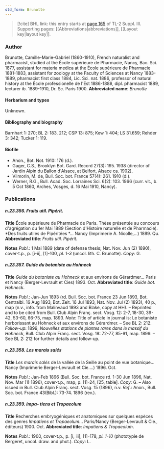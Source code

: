 ```yaml
---
std_form: Brunotte
---
```


> [!cite] BHL link: this entry starts at [page 165](https://www.biodiversitylibrary.org/page/33266472) of TL-2 Suppl. III.
> Supporting pages: [[Abbreviations|abbreviations]], [[Layout key|layout key]].

### Author

Brunotte, Camille-Marie-Gabriel (1860-1910), French naturalist and pharmacist, studied at the École supérieure de Pharmacie, Nancy, Bac. Sci. 1877, assistant for materia medica at the École supérieure de Pharmacie 1881-1883, assistant for zoology at the Faculty of Sciences at Nancy 1883-1889, pharmacist first class 1884, Lic. Sci. nat. 1886, professor of natural history at the École professionelle de l'Est 1886-1889, dipl. pharmacist 1889, lecturer ib. 1889-1910, Dr. Sc. Paris 1900. 
**Abbreviated name**: *Brunotte*

#### Herbarium and types

Unknown.

#### Bibliography and biography

Barnhart 1: 270; BL 2: 183, 212; CSP 13: 875; Kew 1: 404; LS 31.659; Rehder 3: 342; Tucker 1: 119.

#### Biofile

- Anon., Bot. Not. 1910: 176 (d.).
- Gager, C.S., Brooklyn Bot. Gard. Record 27(3): 195. 1938 (director of Jardin Alpin du Ballon d'Alsace, at Belfort, Alsace ca. 1902).
- Vilmorin, M. de, Bull. Soc. bot. France 57(4): 261. 1910 (d.).
- Werner, R.G., Bull. Acad. Soc. Lorraines Sci. 6(2): 103. 1966 (curr. vit., b. 5 Oct 1860, Arches, Vosges, d. 16 Mai 1910, Nancy).

### Publications

##### n.23.356. Fruits util. Pipérit.

**Title**
École supérieure de Pharmacie de Paris. Thèse présentée au concours d'agrégation du 1er Mai 1889 (Section d'Histoire naturelle et de Pharmacie). *Des fruits utiles de Pipéritées *... Nancy (Imprimerie A. Nicolle,...) 1889. Qu.
**Abbreviated title**: *Fruits util. Pipérit.*

**Notes**
*Publ*.: 1 Mai 1889 (date of defense thesis; Nat. Nov. Jun (2) 1890), cover-t.p., p. \[i-ii\], \[1\]-100, *pl. 1-3* (uncol. lith. C. Brunotte). *Copy*: G.

##### n.23.357. Guide du botaniste au Hohneck

**Title**
*Guide du botaniste au Hohneck* et aux environs de Gérardmer... Paris et Nancy (Berger-Levrault et Cies) 1893. Oct.
**Abbreviated title**: *Guide bot. Hohneck*.

**Notes**
*Publ*.: Jan-Jun 1893 (rd. Bull. Soc. bot. France 23 Jun 1893, Bot. Centralbl. 16 Aug 1893, Bot. Zeit. 16 Jul 1893, Nat. Nov. Jul (2) 1893), 40 p., map (n.v., info. from Malinvaud 1893 and Blake, copy at HH). – Reprinted and to be cited from Bull. Club Alpin Franç. sect. Vosg. 12: 2-7, 18-30, 39-42, 53-60, 66-75, map. 1893.
*Note*: Title of article in journal is: Le botaniste herborissant au Hohneck et aux environs de Gérardmer. – See BL 2: 212.
*Follow-up*: 1899, *Nouvelles stations de plantes rares dans le massif du Hohneck*, Bull. Club Alpin Franç. sect. Vosg. 18: 72-77, 85-91, map. 1899. – See BL 2: 212 for further details and follow-up.

##### n.23.358. Les marais salés

**Title**
*Les marais salés* de la vallée de la Seille au point de vue botanique... Nancy (Imprimerie Berger-Levrault et Cie....) 1896. Oct.

**Notes**
*Publ*.: Jan-Feb 1896 (Bull. Soc. bot. France rd. 1-30 Jun 1896, Nat. Nov. Mar (1) 1896), cover-t.p., map, p. \[1\]-24, \[25, table\]. *Copy*: G. – Also issued in Bull. Club Alpin Franç. sect. Vosg. 15 (1896), n.v.
*Ref*.: Anon., Bull. Soc. bot. France 43(Bibl.): 73-74. 1896 (rev.).

##### n.23.359. Impa- tiens et Tropaeolum

**Title**
Recherches embryogéniques et anatomiques sur quelques espèces des genres *Impatiens et Tropaeolum*... Paris/Nancy (Berger-Levrault & Cie., éditeurs) 1900. Oct.
**Abbreviated title**: *Impatiens & Tropaeolum*.

**Notes**
*Publ*.: 1900, cover-t.p., p. \[i, iii\], \[1\]-178, *pl. 1-10* (phototypie de Bergeret, uncol. draw. and phot.). *Copy*: L.

